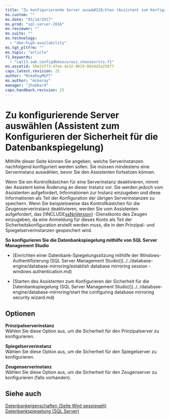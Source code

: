 ```yaml
---
title: "Zu konfigurierende Server ausw&#228;hlen (Assistent zum Konfigurieren der Sicherheit f&#252;r die Datenbankspiegelung) | Microsoft Docs"
ms.custom: ""
ms.date: "03/14/2017"
ms.prod: "sql-server-2016"
ms.reviewer: ""
ms.suite: ""
ms.technology: 
  - "dbe-high-availability"
ms.tgt_pltfrm: ""
ms.topic: "article"
f1_keywords: 
  - "sql13.swb.configdbmsecurwiz.choosesrvrs.f1"
ms.assetid: 59e23ff3-d7ee-4e32-9629-0b54d3a258f7
caps.latest.revision: 25
author: "MikeRayMSFT"
ms.author: "mikeray"
manager: "jhubbard"
caps.handback.revision: 25
---
```

# Zu konfigurierende Server ausw&#228;hlen (Assistent zum Konfigurieren der Sicherheit f&#252;r die Datenbankspiegelung)
  Mithilfe dieser Seite können Sie angeben, welche Serverinstanzen nachfolgend konfiguriert werden sollen. Sie müssen mindestens eine Serverinstanz auswählen, bevor Sie den Assistenten fortsetzen können.  
  
 Wenn Sie ein Kontrollkästchen für eine Serverinstanz deaktivieren, nimmt der Assistent keine Änderung an dieser Instanz vor. Sie werden jedoch vom Assistenten aufgefordert, Informationen zur Instanz einzugeben und diese Informationen als Teil der Konfiguration der übrigen Serverinstanzen zu speichern. Wenn Sie beispielsweise das Kontrollkästchen für die Zeugenserverinstanz deaktivieren, werden Sie vom Assistenten aufgefordert, das [!INCLUDE[ssNoVersion](../../includes/ssnoversion-md.md)] -Dienstkonto des Zeugen einzugeben, da eine Anmeldung für dieses Konto als Teil der Sicherheitskonfiguration erstellt werden muss, die in den Prinzipal- und Spiegelserverinstanzen gespeichert wird.  
  
 **So konfigurieren Sie die Datenbankspiegelung mithilfe von SQL Server Management Studio**  
  
-   [Einrichten einer Datenbank-Spiegelungssitzung mithilfe der Windows-Authentifizierung &#40;SQL Server Management Studio&#41;](../../database-engine/database-mirroring/establish database mirroring session - windows authentication.md)  
  
-   [Starten des Assistenten zum Konfigurieren der Sicherheit für die Datenbankspiegelung &#40;SQL Server Management Studio&#41;](../../database-engine/database-mirroring/start the configuring database mirroring security wizard.md)  
  
## Optionen  
 **Prinzipalserverinstanz**  
 Wählen Sie diese Option aus, um die Sicherheit für den Prinzipalserver zu konfigurieren.  
  
 **Spiegelserverinstanz**  
 Wählen Sie diese Option aus, um die Sicherheit für den Spiegelserver zu konfigurieren.  
  
 **Zeugenserverinstanz**  
 Wählen Sie diese Option aus, um die Sicherheit für den Zeugenserver zu konfigurieren (falls vorhanden).  
  
## Siehe auch  
 [Datenbankeigenschaften &#40;Seite Wird gespiegelt&#41;](../../relational-databases/databases/database-properties-mirroring-page.md)   
 [Datenbankspiegelung &#40;SQL Server&#41;](../../database-engine/database-mirroring/database-mirroring-sql-server.md)  
  
  